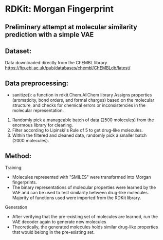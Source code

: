 # RDKit: Morgan Fingerprint
Preliminary attempt at molecular similarity prediction with a simple VAE
-

Dataset:
-
Data downloaded directly from the ChEMBL library https://ftp.ebi.ac.uk/pub/databases/chembl/ChEMBLdb/latest/

Data preprocessing:
-
- sanitize(): a function in rdkit.Chem.AllChem library
Assigns properties (aromaticity, bond orders, and formal charges) based on the molecular structure, and
checks for chemical errors or inconsistencies in the molecular representation.

1. Randomly pick a manageable batch of data (2500 molecules) from the enormous library for cleaning.
2. Filter according to Lipinski's Rule of 5 to get drug-like molecules.
3. Within the filtered and cleaned data, randomly pick a smaller batch (2000 molecules).

Method:
-
Training
- Molecules represented with "SMILES" were transformed into Morgan fingerprints.
- The binary representations of molecular properties were learned by the VAE and can be used to test similarity between drug-like molecules.
Majority of functions used were imported from the RDKit library.

Generation
- After verifying that the pre-existing set of molecules are learned, run the VAE decoder again to generate new molecules
- Theoretically, the generated molecules holds similar drug-like properties that would belong in the pre-existing set.
